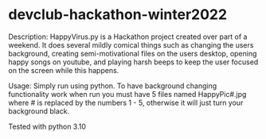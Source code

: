 # devclub-hackathon-winter2022

 Description: HappyVirus.py is a Hackathon project created over part of a weekend. It does several
 mildly comical things such as changing the users background, creating semi-motivational files on
 the users desktop, opening happy songs on youtube, and playing harsh beeps to keep the user focused
 on the screen while this happens.
 
 Usage: Simply run using python. To have background changing functionality work when run you must 
 have 5 files named HappyPic#.jpg where # is replaced by the numbers 1 - 5, otherwise it will just
 turn your background black.

 Tested with python 3.10
